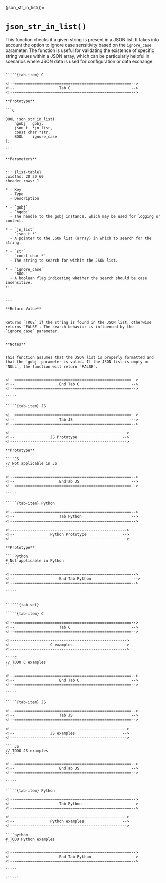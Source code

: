 <!-- ============================================================== -->
(json_str_in_list())=
# `json_str_in_list()`
<!-- ============================================================== -->


This function checks if a given string is present in a JSON list. It takes into account the option to ignore case sensitivity based on the `ignore_case` parameter. The function is useful for validating the existence of specific string values within a JSON array, which can be particularly helpful in scenarios where JSON data is used for configuration or data exchange.


<!------------------------------------------------------------>
<!--                    Prototypes                          -->
<!------------------------------------------------------------>

``````{tab-set}

`````{tab-item} C

<!--====================================================-->
<!--                    Tab C                           -->
<!--====================================================-->

**Prototype**

```C

BOOL json_str_in_list(
    hgobj   gobj,
    json_t  *jn_list,
    const char *str,
    BOOL    ignore_case
);

```

**Parameters**


::: {list-table}
:widths: 20 20 60
:header-rows: 1

* - Key
  - Type
  - Description

* - `gobj`
  - `hgobj`
  - The handle to the gobj instance, which may be used for logging or context.

* - `jn_list`
  - `json_t *`
  - A pointer to the JSON list (array) in which to search for the string.

* - `str`
  - `const char *`
  - The string to search for within the JSON list.

* - `ignore_case`
  - `BOOL`
  - A boolean flag indicating whether the search should be case insensitive.
:::


---

**Return Value**


Returns `TRUE` if the string is found in the JSON list, otherwise returns `FALSE`. The search behavior is influenced by the `ignore_case` parameter.


**Notes**


This function assumes that the JSON list is properly formatted and that the `gobj` parameter is valid. If the JSON list is empty or `NULL`, the function will return `FALSE`.


<!--====================================================-->
<!--                    End Tab C                       -->
<!--====================================================-->

`````

`````{tab-item} JS

<!--====================================================-->
<!--                    Tab JS                          -->
<!--====================================================-->

<!---------------------------------------------------->
<!--                JS Prototype                    -->
<!---------------------------------------------------->

**Prototype**

````JS
// Not applicable in JS
````

<!--====================================================-->
<!--                    EndTab JS                       -->
<!--====================================================-->

`````

`````{tab-item} Python

<!--====================================================-->
<!--                    Tab Python                      -->
<!--====================================================-->

<!---------------------------------------------------->
<!--                Python Prototype                -->
<!---------------------------------------------------->

**Prototype**

````Python
# Not applicable in Python
````

<!--====================================================-->
<!--                    End Tab Python                   -->
<!--====================================================-->

`````

``````

<!------------------------------------------------------------>
<!--                    Examples                            -->
<!------------------------------------------------------------>

```````{dropdown} Examples

``````{tab-set}

`````{tab-item} C

<!--====================================================-->
<!--                    Tab C                           -->
<!--====================================================-->

<!---------------------------------------------------->
<!--                C examples                      -->
<!---------------------------------------------------->

````C
// TODO C examples
````

<!--====================================================-->
<!--                    End Tab C                       -->
<!--====================================================-->

`````

`````{tab-item} JS

<!--====================================================-->
<!--                    Tab JS                          -->
<!--====================================================-->

<!---------------------------------------------------->
<!--                JS examples                     -->
<!---------------------------------------------------->

````JS
// TODO JS examples
````

<!--====================================================-->
<!--                    EndTab JS                       -->
<!--====================================================-->

`````

`````{tab-item} Python

<!--====================================================-->
<!--                    Tab Python                      -->
<!--====================================================-->

<!---------------------------------------------------->
<!--                Python examples                 -->
<!---------------------------------------------------->

````python
# TODO Python examples
````

<!--====================================================-->
<!--                    End Tab Python                  -->
<!--====================================================-->

`````

``````

```````

